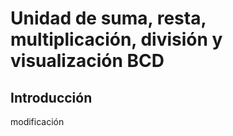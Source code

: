 # Unidad de suma, resta, multiplicación, división y visualización BCD
## Introducción

modificación
